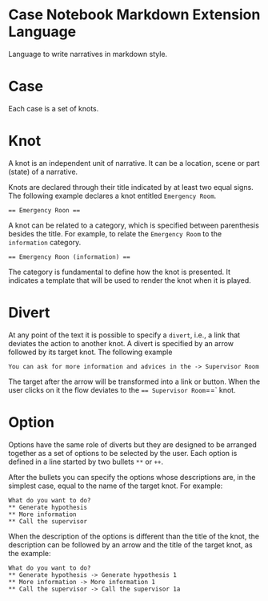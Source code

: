 # Case Notebook Markdown Extension Language

Language to write narratives in markdown style. 

# Case

Each case is a set of knots.

# Knot

A knot is an independent unit of narrative. It can be a location, scene or part (state) of a narrative. 

Knots are declared through their title indicated by at least two equal signs. The following 
example declares a knot entitled `Emergency Room`.

```
== Emergency Roon ==
```

A knot can be related to a category, which is specified between parenthesis besides 
the title. For example, to relate the `Emergency Room` to the `information` category.

```
== Emergency Roon (information) ==
```

The category is fundamental to define how the knot is presented. It indicates a template 
that will be used to render the knot when it is played.

# Divert

At any point of the text it is possible to specify a `divert`, i.e., a link that deviates the 
action to another knot. A divert is specified by an arrow followed by its target knot. 
The following example

```
You can ask for more information and advices in the -> Supervisor Room
```

The target after the arrow will be transformed into a link or button. When the user 
clicks on it the flow deviates to the  `== Supervisor Room`==` knot.

# Option

Options have the same role of diverts but they are designed to be arranged together 
as a set of options to be selected by the user. Each option is defined in a line started 
by two bullets `**` or `++`.

After the bullets you can specify the options whose descriptions are, in the simplest 
case, equal to the name of the target knot. For example:  

```
What do you want to do?
** Generate hypothesis
** More information
** Call the supervisor
```

When the description of the options is different than the title of the knot, the description 
can be followed by an arrow and the title of the target knot, as the example:

```
What do you want to do?
** Generate hypothesis -> Generate hypothesis 1
** More information -> More information 1
** Call the supervisor -> Call the supervisor 1a
```
